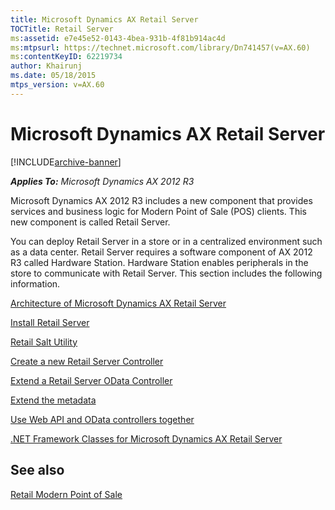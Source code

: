 ```yaml
---
title: Microsoft Dynamics AX Retail Server
TOCTitle: Retail Server
ms:assetid: e7e45e52-0143-4bea-931b-4f81b914ac4d
ms:mtpsurl: https://technet.microsoft.com/library/Dn741457(v=AX.60)
ms:contentKeyID: 62219734
author: Khairunj
ms.date: 05/18/2015
mtps_version: v=AX.60
---
```


# Microsoft Dynamics AX Retail Server 


[!INCLUDE[archive-banner](includes/archive-banner.md)]


_**Applies To:** Microsoft Dynamics AX 2012 R3_

Microsoft Dynamics AX 2012 R3 includes a new component that provides services and business logic for Modern Point of Sale (POS) clients. This new component is called Retail Server.

You can deploy Retail Server in a store or in a centralized environment such as a data center. Retail Server requires a software component of AX 2012 R3 called Hardware Station. Hardware Station enables peripherals in the store to communicate with Retail Server. This section includes the following information.

[Architecture of Microsoft Dynamics AX Retail Server](architecture-of-microsoft-dynamics-ax-retail-server.md)

[Install Retail Server](install-retail-server.md)

[Retail Salt Utility](retail-salt-utility.md)

[Create a new Retail Server Controller](create-a-new-retail-server-controller.md)

[Extend a Retail Server OData Controller](extend-a-retail-server-odata-controller.md)

[Extend the metadata](extend-the-metadata.md)

[Use Web API and OData controllers together](use-web-api-and-odata-controllers-together.md)

[.NET Framework Classes for Microsoft Dynamics AX Retail Server](net-framework-classes-for-microsoft-dynamics-ax-retail-server.md)

## See also

[Retail Modern Point of Sale](retail-modern-point-of-sale.md)

  


